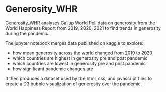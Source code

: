 # Generosity_WHR

Generosity_WHR analyses Gallup World Poll data on generosity from the World Happiness Report from 2019, 2020, 2021 to find trends in generosity during the pandemic. 

The jupyter notebook merges data published on kaggle to explore:
- how mean generosity across the world changed from 2019 to 2020
- which countries are highest in generosity pre and post pandemic
- which countries are lowest in generosity pre and post pandemic
- how significant pandemic changes are

It then produces a dataset used by the html, css, and javascript files to create a D3 bubble visualization of generosity over the pandemic. 
